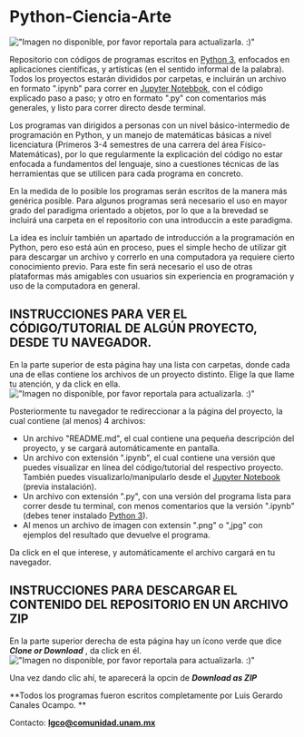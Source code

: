 # Python-Ciencia-Arte

!["Imagen no disponible, por favor reportala para actualizarla. :)"](https://preview.ibb.co/mnYKCQ/Sin_nombre.png)

Repositorio con códigos de programas escritos en [Python 3](https://www.python.org/), enfocados en aplicaciones científicas, y artísticas (en el sentido informal de la palabra). Todos los proyectos estarán divididos por carpetas, e incluirán un archivo en formato ".ipynb" para correr en [Jupyter Notebbok](http://jupyter.readthedocs.io/en/latest/install.html), con el código explicado paso a paso; y otro en formato ".py" con comentarios más generales, y listo para correr directo desde terminal.

Los programas van dirigidos a personas con un nivel básico-intermedio de programación en Python, y un manejo de matemáticas básicas a nivel licenciatura (Primeros 3-4 semestres de una carrera del área Físico-Matemáticas), por lo que regularmente la explicación del código no estar enfocada a fundamentos del lenguaje, sino a cuestiones técnicas de las herramientas que se utilicen para cada programa en concreto. 

En la medida de lo posible los programas serán escritos de la manera más genérica posible. Para algunos programas será necesario el uso en mayor grado del paradigma orientado a objetos, por lo que a la brevedad se incluirá una carpeta en el repositorio con una introduccin a este paradigma.

La idea es incluir también un apartado de introducción a la programación en Python, pero eso está aún en proceso, pues el simple hecho de utilizar git para descargar un archivo y correrlo en una computadora ya requiere cierto conocimiento previo. Para este fin será necesario el uso de otras plataformas más amigables con usuarios sin experiencia en programación y uso de la computadora en general.

## INSTRUCCIONES PARA VER EL CÓDIGO/TUTORIAL DE ALGÚN PROYECTO, DESDE TU NAVEGADOR.

En la parte superior de esta página hay una lista con carpetas, donde cada una de ellas contiene los archivos de un proyecto distinto. Elige la que llame tu atención, y da click en ella.
!["Imagen no disponible, por favor reportala para actualizarla. :)"](http://image.ibb.co/hFpZCQ/instrucciones_linea.jpg)

Posteriormente tu navegador te redireccionar a la página del proyecto, la cual contiene (al menos) 4 archivos:

  - Un archivo "README.md", el cual contiene una pequeña descripción del proyecto, y se cargará automáticamente en pantalla.
  - Un archivo con extensión ".ipynb", el cual contiene una versión que puedes visualizar en línea del código/tutorial del respectivo proyecto. También puedes visualizarlo/manipularlo desde el 
  [Jupyter Notebook](http://jupyter.readthedocs.io/en/latest/install.html) (previa instalación).
  - Un archivo con extensión ".py", con una versión del programa lista para correr desde tu terminal, con menos comentarios que la versión ".ipynb" (debes tener instalado [Python 3](https://www.python.org/)).
  - Al menos un archivo de imagen con extensin ".png" o ",jpg" con ejemplos del resultado que devuelve el programa.
  
Da click en el que interese, y automáticamente el archivo cargará en tu navegador.

## INSTRUCCIONES PARA DESCARGAR EL CONTENIDO DEL REPOSITORIO EN UN ARCHIVO ZIP

En la parte superior derecha de esta página hay un ícono verde que dice ***Clone or Download*** , da click en él.
!["Imagen no disponible, por favor reportala para actualizarla. :)"](http://image.ibb.co/no32XQ/Captura_de_pantalla_de_2017_08_27_204000.jpg)

Una vez dando clic ahí, te aparecerá la opcin de ***Download as ZIP***

**Todos los programas fueron escritos completamente por Luis Gerardo Canales Ocampo. **

Contacto:
**lgco@comunidad.unam.mx**
